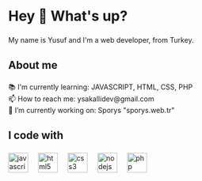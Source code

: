 <h1 align="left">Hey 👋 What's up?</h1>

###

<p align="left">My name is Yusuf and I'm a  web developer, from Turkey.</p>

###

<h2 align="left">About me</h2>

###

<p align="left">📚 I'm currently learning: JAVASCRIPT, HTML, CSS, PHP <br>📫 How to reach me: ysakallidev@gmail.com<br>🔭 I’m currently working on: Sporys "sporys.web.tr"</p>

###

<h2 align="left">I code with</h2>

###

<div align="left">
  <img src="https://cdn.jsdelivr.net/gh/devicons/devicon/icons/javascript/javascript-original.svg" height="40" alt="javascript logo"  />
  <img width="12" />
  <img src="https://cdn.jsdelivr.net/gh/devicons/devicon/icons/html5/html5-original.svg" height="40" alt="html5 logo"  />
  <img width="12" />
  <img src="https://cdn.jsdelivr.net/gh/devicons/devicon/icons/css3/css3-original.svg" height="40" alt="css3 logo"  />
  <img width="12" />
  <img src="https://cdn.jsdelivr.net/gh/devicons/devicon/icons/nodejs/nodejs-original.svg" height="40" alt="nodejs logo"  />
  <img width="12" />
  <img src="https://cdn.jsdelivr.net/gh/devicons/devicon/icons/php/php-original.svg" height="40" alt="php logo"  />
</div>

###
